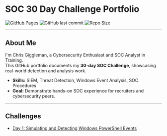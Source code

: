 # SOC 30 Day Challenge Portfolio

[![GitHub Pages](https://img.shields.io/badge/GitHub%20Pages-Live-brightgreen)](https://<your-username>.github.io/SOC-30-Day-Challenge/)
![GitHub last commit](https://img.shields.io/github/last-commit/<your-username>/SOC-30-Day-Challenge)
![Repo Size](https://img.shields.io/github/repo-size/<your-username>/SOC-30-Day-Challenge)

---

## About Me
I'm Chris Giggleman, a Cybersecurity Enthusiast and SOC Analyst in Training.  
This GitHub portfolio documents my **30-day SOC Challenge**, showcasing real-world detection and analysis work.

- **Skills:** SIEM, Threat Detection, Windows Event Analysis, SOC Procedures  
- **Goal:** Demonstrate hands-on SOC experience for recruiters and cybersecurity peers.

---

## Challenges
- [Day 1: Simulating and Detecting Windows PowerShell Events](./Day-1-PowerShell-Detection/README.md)
